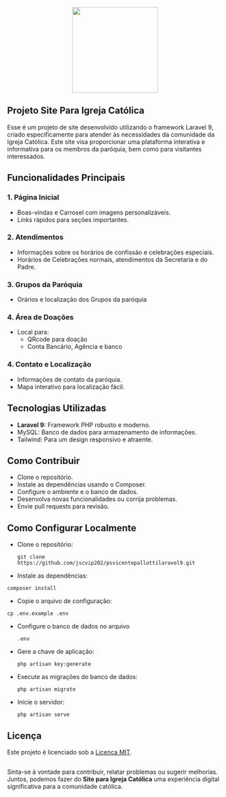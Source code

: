 <div style="text-align:center">
<img src="http://paroquiasaovicentepallotti.org.br/images/logodefault.png" width="200" heigth="auto">
</div>

## Projeto Site Para Igreja Católica
Esse é um projeto de site desenvolvido utilizando o framework Laravel 9, criado especificamente para atender às necessidades da comunidade da Igreja Católica. Este site visa proporcionar uma plataforma interativa e informativa para os membros da paróquia, bem como para visitantes interessados.
## Funcionalidades Principais
### 1. Página Inicial
- Boas-vindas e Carrosel com imagens personalizáveis.
- Links rápidos para seções importantes.
### 2. Atendimentos
- Informações sobre os horários de confissão e celebrações especiais.
- Horários de Celebrações normais, atendimentos da Secretaria e do Padre.
### 3. Grupos da Paróquia
-  Orários e localização dos Grupos da paróquia
### 4. Área de Doações
- Local para:
  - QRcode para doação
  - Conta Bancário, Agência e banco
### 4. Contato e Localização
- Informações de contato da paróquia.
- Mapa interativo para localização fácil.
## Tecnologias Utilizadas
- <b>Laravel 9:</b> Framework PHP robusto e moderno.
- MySQL: Banco de dados para armazenamento de informações.
- Tailwind: Para um design responsivo e atraente.

## Como Contribuir
- Clone o repositório.
- Instale as dependências usando o Composer.
- Configure o ambiente e o banco de dados.
- Desenvolva novas funcionalidades ou corrija problemas.
- Envie pull requests para revisão.
## Como Configurar Localmente
- Clone o repositório: 
  ```
  git clone https://github.com/jscvip202/psvicentepallottilaravel9.git
  ```
- Instale as dependências: 
```
composer install
```
- Copie o arquivo de configuração: 
```
cp .env.example .env
```
- Configure o banco de dados no arquivo 
  ```
  .env
  ```
- Gere a chave de aplicação: 
  ```
  php artisan key:generate
  ```
- Execute as migrações do banco de dados: 
  ```
  php artisan migrate
  ```
- Inicie o servidor: 
  ```
  php artisan serve
  ```
## Licença
Este projeto é licenciado sob a [Licença MIT](https://github.com/jscvip2020/psvicentepallottilaravel9/blob/0941bef7b61965d47ddc28e13164c542ecbb084e/LICENSE).
##

Sinta-se à vontade para contribuir, relatar problemas ou sugerir melhorias. Juntos, podemos fazer do <b>Site para Igreja Católica</b> uma experiência digital significativa para a comunidade católica.

